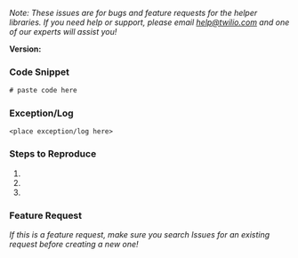 *Note: These issues are for bugs and feature requests for the helper libraries.
If you need help or support, please email help@twilio.com and one of our experts
will assist you!*


**Version:**

### Code Snippet
```csharp
# paste code here
```

### Exception/Log
```
<place exception/log here>
```

### Steps to Reproduce
1.
2.
3.


### Feature Request
_If this is a feature request, make sure you search Issues for an existing
request before creating a new one!_
